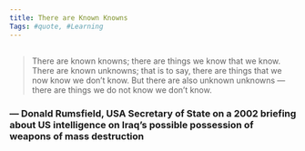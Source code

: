 ```yaml
---
title: There are Known Knowns
Tags: #quote, #Learning
---
```


## 
> There are known knowns; there are things we know that we know. There are known unknowns; that is to say, there are things that we now know we don’t know. But there are also unknown unknowns — there are things we do not know we don’t know.
### — Donald Rumsfield, USA Secretary of State on a 2002 briefing about US intelligence on Iraq’s possible possession of weapons of mass destruction
##
##